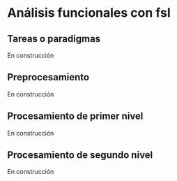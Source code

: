 # Análisis funcionales con fsl

## Tareas o paradigmas
En construcción

## Preprocesamiento
En construcción

## Procesamiento de primer nivel
En construcción

## Procesamiento de segundo nivel
En construcción
